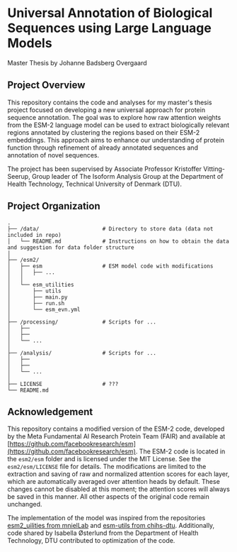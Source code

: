 # Universal Annotation of Biological Sequences using Large Language Models

Master Thesis by Johanne Badsberg Overgaard

## Project Overview

This repository contains the code and analyses for my master's thesis project focused on developing a new universal approach for protein sequence annotation. The goal was to explore how raw attention weights from the ESM-2 language model can be used to extract biologically relevant regions annotated by clustering the regions based on their ESM-2 embeddings. This approach aims to enhance our understanding of protein function through refinement of already annotated sequences and annotation of novel sequences. 

The project has been supervised by Associate Professor Kristoffer Vitting-Seerup, Group leader of The Isoform Analysis Group at the Department of Health Technology, Technical University of Denmark (DTU).

## Project Organization

    .
    ├── /data/                    # Directory to store data (data not included in repo)
    │   └── README.md             # Instructions on how to obtain the data and suggestion for data folder structure
    │
    ├── /esm2/                    
    │   ├── esm                   # ESM model code with modifications
    │   │   ├── ...
    │   │
    │   └── esm_utilities         
    │       ├── utils
    │       ├── main.py
    │       ├── run.sh
    │       └── esm_evn.yml              
    │
    ├── /processing/              # Scripts for ...
    │   ├──              
    │   ├── 
    │   └── ...                  
    │
    ├── /analysis/                # Scripts for ...
    │   ├──              
    │   ├── 
    │   └── ...           
    │
    ├── LICENSE                   # ???
    └── README.md               

## Acknowledgement

This repository contains a modified version of the ESM-2 code, developed by the Meta Fundamental AI Research Protein Team (FAIR) and available at [https://github.com/facebookresearch/esm](https://github.com/facebookresearch/esm). The ESM-2 code is located in the `esm2/esm` folder and is licensed under the MIT License. See the `esm2/esm/LICENSE` file for details. The modifications are limited to the extraction and saving of raw and normalized attention scores for each layer, which are automatically averaged over attention heads by default. These changes cannot be disabled at this moment; the attention scores will always be saved in this manner. All other aspects of the original code remain unchanged.

The implementation of the model was inspired from the repositories [esm2_uilities from mnielLab](https://github.com/mnielLab/esm2_utilities) and [esm-utils from chihs-dtu](https://github.com/chihs-dtu/esm-utils). Additionally, code shared by Isabella Østerlund from the Department of Health Technology, DTU contributed to optimization of the code.